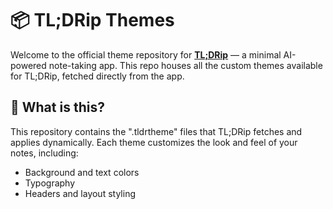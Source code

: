 # 📦 TL;DRip Themes

Welcome to the official theme repository for **[TL;DRip](https://github.com/luoshenshi/tldrip-themes/)** — a minimal AI-powered note-taking app. This repo houses all the custom themes available for TL;DRip, fetched directly from the app.

## 🎨 What is this?

This repository contains the ".tldrtheme" files that TL;DRip fetches and applies dynamically. Each theme customizes the look and feel of your notes, including:

- Background and text colors
- Typography
- Headers and layout styling
